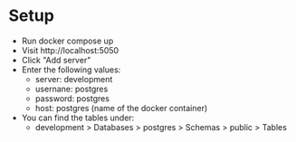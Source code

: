 # Setup

- Run docker compose up
- Visit http://localhost:5050
- Click "Add server"
- Enter the following values:
  - server: development
  - usernane: postgres
  - password: postgres
  - host: postgres (name of the docker container)
- You can find the tables under:
  - development > Databases > postgres > Schemas > public > Tables
